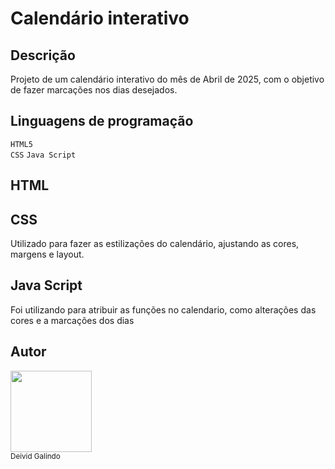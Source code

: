 # Calendário interativo

## Descrição

Projeto de um calendário interativo do mês de Abril de 2025, com o objetivo de fazer marcações nos dias desejados.



## Linguagens de programação

``HTML5``  
``CSS``
``Java Script``

## HTML

## CSS

Utilizado para fazer as estilizações do calendário, ajustando as cores, margens e layout.

## Java Script

Foi utilizando para atribuir as funções no calendario, como alterações das cores e a marcações dos dias

## Autor

<img src="perfil.jpeg" width=130><br><sub>Deivid Galindo</sub>